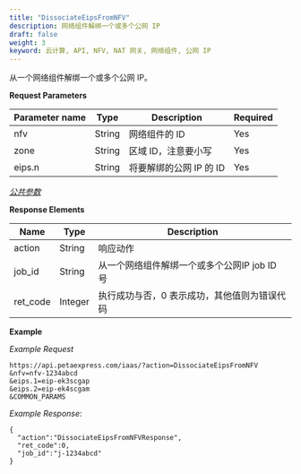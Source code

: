 ```yaml
---
title: "DissociateEipsFromNFV"
description: 网络组件解绑一个或多个公网 IP
draft: false
weight: 3
keyword: 云计算, API, NFV, NAT 网关, 网络组件, 公网 IP
---
```




从一个网络组件解绑一个或多个公网 IP。

**Request Parameters**

| Parameter name | Type | Description | Required |
| --- | --- | --- | --- |
| nfv | String | 网络组件的 ID | Yes |
| zone | String | 区域 ID，注意要小写 | Yes |
| eips.n | String | 将要解绑的公网 IP 的 ID | Yes |

[_公共参数_](../../get_api/parameters/)

**Response Elements**

| Name | Type | Description |
| --- | --- | --- |
| action | String | 响应动作 |
| job_id | String | 从一个网络组件解绑一个或多个公网IP job ID 号 |
| ret_code | Integer | 执行成功与否，0 表示成功，其他值则为错误代码 |

**Example**

_Example Request_

```
https://api.petaexpress.com/iaas/?action=DissociateEipsFromNFV
&nfv=nfv-1234abcd
&eips.1=eip-ek3scgap
&eips.2=eip-ek4scgam
&COMMON_PARAMS
```

_Example Response_:

```
{
  "action":"DissociateEipsFromNFVResponse",
  "ret_code":0,
  "job_id":"j-1234abcd"
}
```
